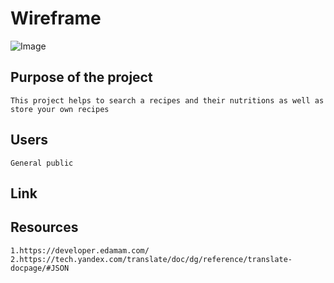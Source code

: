 # Wireframe
![Image](https://github.com/OlgaSannikov/Programmer_Web/blob/master/src/assets/Wireframe.png)

##  Purpose of the project 
    This project helps to search a recipes and their nutritions as well as store your own recipes

## Users
    General public

## Link
    

## Resources

    1.https://developer.edamam.com/
    2.https://tech.yandex.com/translate/doc/dg/reference/translate-docpage/#JSON